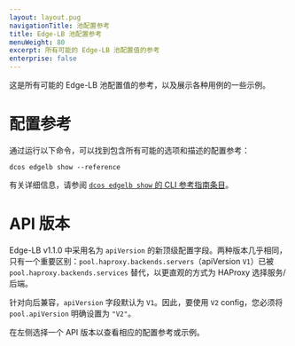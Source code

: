 ```yaml
---
layout: layout.pug
navigationTitle: 池配置参考
title: Edge-LB 池配置参考
menuWeight: 80
excerpt: 所有可能的 Edge-LB 池配置值的参考
enterprise: false
---
```


这是所有可能的 Edge-LB 池配置值的参考，以及展示各种用例的一些示例。

# 配置参考

通过运行以下命令，可以找到包含所有可能的选项和描述的配置参考：

```
dcos edgelb show --reference
```

有关详细信息，请参阅 [`dcos edgelb show` 的 CLI 参考指南条目](/mesosphere/dcos/cn/1.1/cli-reference/dcos-edgelb-show/)。

# API 版本

Edge-LB v1.1.0 中采用名为 `apiVersion` 的新顶级配置字段。两种版本几乎相同，只有一个重要区别：`pool.haproxy.backends.servers`（apiVersion `V1`）已被 `pool.haproxy.backends.services` 替代，以更直观的方式为 HAProxy 选择服务/后端。

针对向后兼容，`apiVersion` 字段默认为 `V1`。因此，要使用 `V2` config，您必须将`pool.apiVersion` 明确设置为 `"V2"`。

在左侧选择一个 API 版本以查看相应的配置参考或示例。
